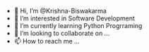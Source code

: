 - 👋 Hi, I’m @Krishna-Biswakarma
- 👀 I’m interested in Software Development
- 🌱 I’m currently learning Python Progrraming
- 💞️ I’m looking to collaborate on ...
- 📫 How to reach me ...

<!---
Krishna-Biswakarma/Krishna-Biswakarma is a ✨ special ✨ repository because its `README.md` (this file) appears on your GitHub profile.
You can click the Preview link to take a look at your changes.
--->
